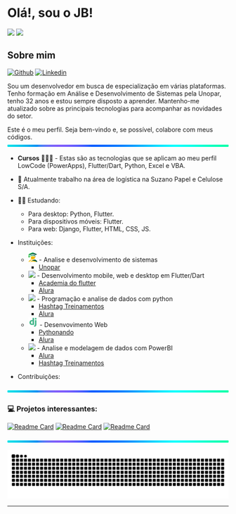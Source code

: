 # Olá!, sou o JB!
<div>
    <img height = "180em" src = "https://github-readme-stats.vercel.app/api?username=jbsilvadev&show_icons=true&theme=dracula&include_all_commits=true&hide_rank=true&count_private=false"/>
    <img height = "180em" src = "https://github-readme-stats.vercel.app/api/top-langs/?username=jbsilvadev&layout=compact&theme=dracula&count_private=false"/>    
</div> 

## Sobre mim
[![Github](https://img.shields.io/badge/-Github-000?style=flat-square&logo=Github&logoColor=white&link=https://github.com/jbsilvadev)](https://github.com/jbsilvadev)
[![Linkedin](https://img.shields.io/badge/-LinkedIn-blue?style=flat-square&logo=Linkedin&logoColor=white&link=https://www.linkedin.com/in/jbsilvadev/)](https://www.linkedin.com/in/jbsilvadev/)

Sou um desenvolvedor em busca de especialização em várias plataformas. Tenho formação em Análise e Desenvolvimento de Sistemas pela Unopar, tenho 32 anos e estou sempre disposto a aprender. Mantenho-me atualizado sobre as principais tecnologias para acompanhar as novidades do setor.

Este é o meu perfil. Seja bem-vindo e, se possível, colabore com meus códigos.
<img src="https://github.com/adilsonssdev/adilsonssdev/blob/main/assets/LineBar.png?raw=true" width="100%" height="5px"/>

- **Cursos** 👨🏼‍🏫 - Estas são as tecnologias que se aplicam ao meu perfil LowCode (PowerApps), Flutter/Dart, Python, Excel e VBA.

- 🔭 Atualmente trabalho na área de logística na Suzano Papel e Celulose S/A.
- ✍🏼 Estudando:
    - Para desktop: Python, Flutter.
    - Para dispositivos móveis: Flutter.
    - Para web: Django, Flutter, HTML, CSS, JS.
- Instituições:

    - [<img height = "22em" src="https://github.com/JBSilvaDev/imgs/blob/main/formando.png?raw=true" />](https://www.linkedin.com/in/jbsilvadev/) - Analise e desenvolvimento de sistemas
        - [Unopar](https://www.unopar.com.br/)
    - [<img height = "22em" src="https://cdn.jsdelivr.net/gh/devicons/devicon/icons/flutter/flutter-original.svg" />](https://www.linkedin.com/in/jbsilvadev/) - Desenvolvimento mobile, web e desktop em Flutter/Dart
        - [Academia do flutter](https://academiadoflutter.com.br/)
        - [Alura](https://www.alura.com.br/)
    - [<img height = "22em" src="https://cdn.jsdelivr.net/gh/devicons/devicon/icons/python/python-original-wordmark.svg" />](https://www.linkedin.com/in/jbsilvadev/) - Programação e analise de dados com python
        - [Hashtag Treinamentos](https://www.hashtagtreinamentos.com/)
        - [Alura](https://www.alura.com.br/)
    - [<img height = "22em" src="https://raw.githubusercontent.com/JBSilvaDev/imgs/main/django.png" />](https://www.linkedin.com/in/jbsilvadev/) - Desenvovimento Web
        - [Pythonando](https://plataforma.pythonando.com.br/)
        - [Alura](https://www.alura.com.br/)
    - [<img height = "22em" src="https://www.tekenable.ie/wp-content/uploads/2019/09/PowerBI-Icon-Transparent.png" />](https://www.linkedin.com/in/jbsilvadev/) - Analise e modelagem de dados com PowerBI
        - [Alura](https://www.alura.com.br/)
        - [Hashtag Treinamentos](https://www.hashtagtreinamentos.com/)
- Contribuições:
<img src="https://github.com/adilsonssdev/adilsonssdev/blob/main/assets/LineBar.png?raw=true" width="100%" height="5px"/>


### 💻 Projetos interessantes:
[![Readme Card](https://github-readme-stats.vercel.app/api/pin/?username=jbsilvadev&repo=unlock_pdf&theme=github_dark)](https://github.com/JBSilvaDev/unlock_pdf)
[![Readme Card](https://github-readme-stats.vercel.app/api/pin/?username=jbsilvadev&repo=sistema-bancario&theme=github_dark)](https://github.com/JBSilvaDev/sistema-bancario)
[![Readme Card](https://github-readme-stats.vercel.app/api/pin/?username=jbsilvadev&repo=RPA-SAPWeb-GPO&theme=github_dark)](https://github.com/JBSilvaDev/RPA-SAPWeb-GPO)

<img src="https://github.com/adilsonssdev/adilsonssdev/blob/main/assets/LineBar.png?raw=true" width="100%" height="5px"/>

![Snake animation](https://github.com/jbsilvadev/jbsilvadev/blob/output/github-snake-dark.svg)
<hr><br>
